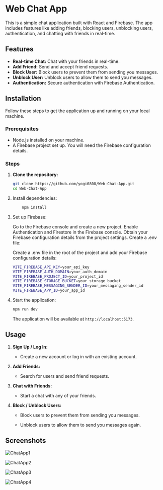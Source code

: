 # Web Chat App

This is a simple chat application built with React and Firebase. The app includes features like adding friends, blocking users, unblocking users, authentication, and chatting with friends in real-time.

## Features

- **Real-time Chat:** Chat with your friends in real-time.
- **Add Friend:** Send and accept friend requests.
- **Block User:** Block users to prevent them from sending you messages.
- **Unblock User:** Unblock users to allow them to send you messages.
- **Authentication:** Secure authentication with Firebase Authentication.

## Installation

Follow these steps to get the application up and running on your local machine.

### Prerequisites

- Node.js installed on your machine.
- A Firebase project set up. You will need the Firebase configuration details.

### Steps

1. **Clone the repository:**

   ```bash
   git clone https://github.com/yogi0808/Web-Chat-App.git
   cd Web-Chat-App
   ```

2. Install dependencies:

   ```bash
       npm install
   ```

3. Set up Firebase:

   Go to the Firebase console and create a new project.
   Enable Authentication and Firestore in the Firebase console.
   Obtain your Firebase configuration details from the project settings.
   Create a .env file:

   Create a .env file in the root of the project and add your Firebase configuration details:

   ```bash
   VITE_FIREBASE_API_KEY=your_api_key
   VITE_FIREBASE_AUTH_DOMAIN=your_auth_domain
   VITE_FIREBASE_PROJECT_ID=your_project_id
   VITE_FIREBASE_STORAGE_BUCKET=your_storage_bucket
   VITE_FIREBASE_MESSAGING_SENDER_ID=your_messaging_sender_id
   VITE_FIREBASE_APP_ID=your_app_id
   ```

4. Start the application:

   ```bash
   npm run dev
   ```

   The application will be available at `http://localhost:5173`.

## Usage

1. **Sign Up / Log In:**

   - Create a new account or log in with an existing account.

2. **Add Friends:**

   - Search for users and send friend requests.

3. **Chat with Friends:**

   - Start a chat with any of your friends.

4. **Block / Unblock Users:**

   - Block users to prevent them from sending you messages.

   - Unblock users to allow them to send you messages again.

## Screenshots

![ChatApp1](https://github.com/yogi0808/Web-Chat-App/assets/148646093/9ad76eb7-608a-4f2e-87b6-08a7ff658a05)

![ChatApp2](https://github.com/yogi0808/Web-Chat-App/assets/148646093/09d91457-2ea5-4569-852b-92271ab353ca)

![ChatApp3](https://github.com/yogi0808/Web-Chat-App/assets/148646093/f40c92ef-af17-4b2a-9502-dc901c2db59a)

![ChatApp4](https://github.com/yogi0808/Web-Chat-App/assets/148646093/8f5bcc9f-0aff-4a66-8906-a1ca9c4fd24f)
